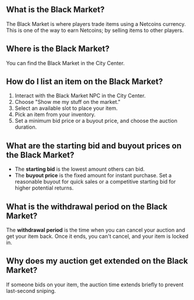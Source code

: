 ## What is the Black Market?
The Black Market is where players trade items using a Netcoins currency. This is one of the way to earn Netcoins; by selling items to other players.


## Where is the Black Market?
You can find the Black Market in the City Center.


## How do I list an item on the Black Market?
1. Interact with the Black Market NPC in the City Center.
2. Choose "Show me my stuff on the market."
3. Select an available slot to place your item.
4. Pick an item from your inventory.
5. Set a minimum bid price or a buyout price, and choose the auction duration.


## What are the starting bid and buyout prices on the Black Market?
- The **starting bid** is the lowest amount others can bid.
- The **buyout price** is the fixed amount for instant purchase. Set a reasonable buyout for quick sales or a competitive starting bid for higher potential returns.


## What is the withdrawal period on the Black Market?
The **withdrawal period** is the time when you can cancel your auction and get your item back. Once it ends, you can't cancel, and your item is locked in.


## Why does my auction get extended on the Black Market?
If someone bids on your item, the auction time extends briefly to prevent last-second sniping.
